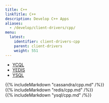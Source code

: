 ```yaml
---
title: C++
linkTitle: C++
description: Develop C++ Apps
aliases:
  - /develop/client-drivers/cpp/
menu:
  latest:
    identifier: client-drivers-cpp
    parent: client-drivers
    weight: 551
---
```


<ul class="nav nav-tabs nav-tabs-yb">
  <li>
    <a href="#cql" class="nav-link active" id="cql-tab" data-toggle="tab" role="tab" aria-controls="cql" aria-selected="true">
      <i class="icon-cassandra" aria-hidden="true"></i>
      YCQL
    </a>
  </li>
  <li>
    <a href="#redis" class="nav-link" id="redis-tab" data-toggle="tab" role="tab" aria-controls="redis" aria-selected="false">
      <i class="icon-redis" aria-hidden="true"></i>
      YEDIS
    </a>
  </li>
  <li>
    <a href="#ysql" class="nav-link" id="ysql-tab" data-toggle="tab" role="tab" aria-controls="ysql" aria-selected="false">
      <i class="icon-ysql" aria-hidden="true"></i>
      YSQL
    </a>
  </li>
</ul>

<div class="tab-content">
  <div id="cql" class="tab-pane fade show active" role="tabpanel" aria-labelledby="cql-tab">
    {{% includeMarkdown "cassandra/cpp.md" /%}}
  </div>
  <div id="redis" class="tab-pane fade" role="tabpanel" aria-labelledby="redis-tab">
    {{% includeMarkdown "redis/cpp.md" /%}}
  </div>
  <div id="ysql" class="tab-pane fade" role="tabpanel" aria-labelledby="ysql-tab">
    {{% includeMarkdown "ysql/cpp.md" /%}}
  </div>
</div>

